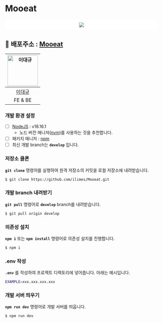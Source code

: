 # Mooeat

<div align="center" style="background: #fff; border-radius: 16px; padding: 10px 0;">
    <img src="https://github.com/ilimes/ilimes/assets/95404736/9a867a0b-28ee-426d-8da1-e4a88e6585e2"/>
</div>

<h2>🔗 배포주소 : <a href="http://146.56.148.72:3000/" rel="nofollow">Mooeat</a></h2></h2>

<table width="100">
    <thead>
        <tr>
            <th align="center"><a target="_blank" rel="noopener noreferrer" href="/codestates-seb/seb43_main_017/blob/main/img/4.png"><img src="https://github.com/WorldMarketProject/frontend/assets/95404736/7839f7de-adbc-4368-ba99-e6933847fae4" alt="이대규" style="width: 100px;"></a></th>
        </tr>
    </thead>
    <tbody>
        <tr>
            <td align="center"><a href="https://github.com/ilimes">이대규</a></td>
        </tr>
        <tr>
            <td align="center">FE & BE</td>
        </tr>
    </tbody>
</table>

### 개발 환경 설정
- [ ] [NodeJS](https://nodejs.org/ko/) : v18.16.1
  - 노드 버전 매니저([nvm](https://github.com/nvm-sh/nvm))를 사용하는 것을 추천합니다.
- [ ] 패키지 매니저 : [npm](https://nodejs.org/en/)
- [ ] 최신 개발 branch는 **`develop`** 입니다.

### 저장소 클론
**`git clone`** 명령어를 실행하여 원격 저장소의 커밋을 로컬 저장소에 내려받습니다.
```bash
$ git clone https://github.com/ilimes/Mooeat.git
```

### 개발 branch 내려받기
**`git pull`** 명령어로 **`develop`** branch를 내려받습니다.
```bash
$ git pull origin develop
```

### 의존성 설치
**`npm i`** 또는 **`npm install`** 명령어로 의존성 설치를 진행합니다.
```bash
$ npm i
```

### .env 작성
**`.env`** 를 작성하여 프로젝트 디렉토리에 넣어줍니다. 아래는 예시입니다.
```bash
EXAMPLE=xxx.xxx.xxx.xxx
```

### 개발 서버 띄우기
**`npm run dev`** 명령어로 개발 서버를 띄웁니다. 
```bash
$ npm run dev
```

